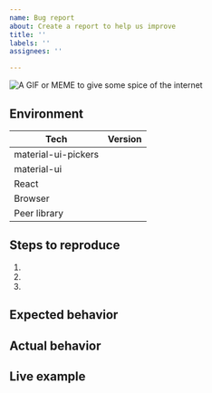 ```yaml
---
name: Bug report
about: Create a report to help us improve
title: ''
labels: ''
assignees: ''

---
```


<!-- Thanks so much for your time taking to open an issue, your work is appreciated! ❤️ -->

<!-- If you don't mind add a fun gif or meme, but no pressure -->
![A GIF or MEME to give some spice of the internet](url)

## Environment

| Tech                | Version |
|---------------------|---------|
| material-ui-pickers |         |
| material-ui         |         |
| React               |         |
| Browser             |         |
| Peer library        |         | <!-- date-fns, luxon or moment and version  -->

## Steps to reproduce
1.
2.
3.

## Expected behavior
<!-- What behavior do you expect? -->

## Actual behavior
<!-- What behavior do you see? -->

## Live example
<!--
    Live examples help us to investigate bugs and save our time.
    Please try to make this example as simple as possible.
    To create an example you can use this playground:
    https://codesandbox.io/s/q9l2j10wr4
-->
